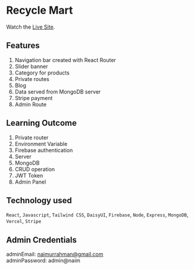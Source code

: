 # Recycle Mart

<!-- 📌📌 update the live site link  -->

Watch the [Live Site](https://developers-portal-d26e9.web.app/).

## Features

1. Navigation bar created with React Router
2. Slider banner
3. Category for products
4. Private routes
5. Blog
6. Data served from MongoDB server
7. Stripe payment
8. Admin Route

## Learning Outcome

1. Private router
2. Environment Variable
3. Firebase authentication
4. Server
5. MongoDB
6. CRUD operation
7. JWT Token
8. Admin Panel

## Technology used

`React`, `Javascript`, `Tailwind CSS`, `DaisyUI`, `Firebase`, `Node`, `Express`, `MongoDB`, `Vercel`, `Stripe`

## Admin Credentials

adminEmail: naimurrahman@gmail.com <br>
adminPassword: admin@naim
